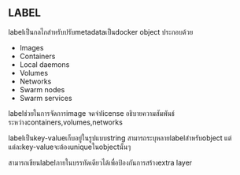 ## LABEL
labelเป็นกลไกสำหรับปรับmetadataเป็นdocker object ประกอบด้วย
- Images
- Containers
- Local daemons
- Volumes
- Networks
- Swarm nodes
- Swarm services

labelช่วยในการจัดการimage จดจำlicense อธิบายความสัมพันธ์ระหว่างcontainers,volumes,networks

labelเป็นkey-valueเก็บอยู่ในรูปแบบstring สามารถระบุหลายlabelสำหรับobject แต่แต่ละkey-valueจะต้องuniqueในobjectนั้นๆ

สามารถเขียนlabelภายในบรรทัดเดียวได้เพื่อป้องกันการสร้างextra layer
